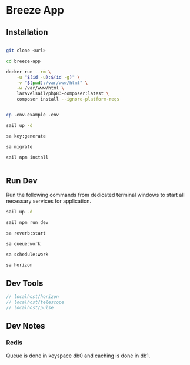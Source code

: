 # Breeze App

## Installation

```bash

git clone <url>

cd breeze-app

docker run --rm \
    -u "$(id -u):$(id -g)" \
    -v "$(pwd):/var/www/html" \
    -w /var/www/html \
    laravelsail/php83-composer:latest \
    composer install --ignore-platform-reqs


cp .env.example .env

sail up -d

sa key:generate

sa migrate

sail npm install



```



## Run Dev

Run the following commands from dedicated terminal windows to start all necessary services for application.

```bash
sail up -d

sail npm run dev

sa reverb:start

sa queue:work

sa schedule:work

sa horizon
```




## Dev Tools


```php
// localhost/horizon
// localhost/telescope
// localhost/pulse
```




## Dev Notes

### Redis

Queue is done in keyspace db0 and caching is done in db1.

